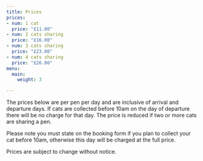 ```yaml
---
title: Prices
prices:
- num: 1 cat
  price: "£11.00"
- num: 2 cats sharing
  price: "£16.00"
- num: 3 cats sharing
  price: "£23.00"
- num: 4 cats sharing
  price: "£26.00"
menu:
  main:
    weight: 3

---
```

The prices below are per pen per day and are inclusive of arrival and departure days. If cats are collected before 10am on the day of departure there will be no charge for that day. The price is reduced if two or more cats are sharing a pen.

Please note you must state on the booking form if you plan to collect your cat before 10am, otherwise this day will be charged at the full price.

Prices are subject to change without notice.
